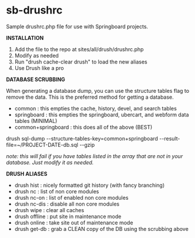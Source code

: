 sb-drushrc
==========

Sample drushrc.php file for use with Springboard projects.

**INSTALLATION**

1. Add the file to the repo at sites/all/drush/drushrc.php
2. Modify as needed
3. Run "drush cache-clear drush" to load the new aliases
4. Use Drush like a pro

**DATABASE SCRUBBING**

When generating a database dump, you can use the structure tables flag to remove the data. This is the preferred method for getting a database.

 - common : this empties the cache, history, devel, and search tables
 - springboard : this empties the springboard, ubercart, and webform data tables (MINIMAL)
 - common+springboard : this does all of the above (BEST)

drush sql-dump --structure-tables-key=common+springboard --result-file=~/PROJECT-DATE-db.sql --gzip

_note: this will fail if you have tables listed in the array that are not in your database. Just modify it as needed._

**DRUSH ALIASES**

 - drush hist : nicely formatted git history (with fancy branching)
 - drush nc : list of non core modules
 - drush nc-on : list of enabled non core modules
 - drush nc-dis : disable all non core modules
 - drush wipe : clear all caches
 - drush offline : put site in maintenance mode
 - drush online : take site out of maintenance mode
 - drush get-db : grab a CLEAN copy of the DB using the scrubbing above
